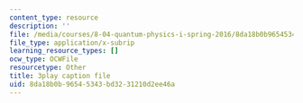```yaml
---
content_type: resource
description: ''
file: /media/courses/8-04-quantum-physics-i-spring-2016/8da18b0b96545343bd3231210d2ee46a_R-5hjmV-bdY.vtt
file_type: application/x-subrip
learning_resource_types: []
ocw_type: OCWFile
resourcetype: Other
title: 3play caption file
uid: 8da18b0b-9654-5343-bd32-31210d2ee46a
---
```

